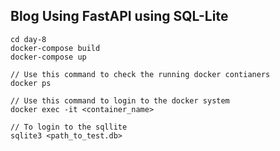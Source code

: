 ## Blog Using FastAPI using SQL-Lite

```commandline
cd day-8 
docker-compose build
docker-compose up 
```

```commandline
// Use this command to check the running docker contianers
docker ps 

// Use this command to login to the docker system
docker exec -it <container_name>

// To login to the sqllite
sqlite3 <path_to_test.db>

```